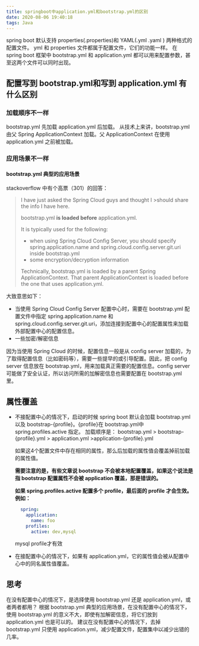 ```yaml
---
title: springboot中application.yml和bootstrap.yml的区别
date: 2020-08-06 19:40:18
tags: Java
---
```


spring boot 默认支持 properties(.properties)和 YAML(.yml  .yaml ) 两种格式的配置文件。
yml 和 properties 文件都属于配置文件，它们的功能一样。
在 spring boot 框架中 bootstrap.yml 和 application.yml 都可以用来配置参数，甚至这两个文件可以同时出现。

## 配置写到 bootstrap.yml和写到 application.yml 有什么区别

### 加载顺序不一样

bootstrap.yml 先加载 application.yml 后加载。
从技术上来讲，bootstrap.yml 由父 Spring ApplicationContext 加载。父 ApplicationContext 在使用 application.yml 之前被加载。

### 应用场景不一样

#### bootstrap.yml 典型的应用场景

stackoverflow 中有个高票（301）的回答：
>I have just asked the Spring Cloud guys and thought I >should share the info I have here.
>
>bootstrap.yml **is loaded before** application.yml.
>
>It is typically used for the following:
>
>* when using Spring Cloud Config Server, you should specify spring.application.name and spring.cloud.config.server.git.uri inside bootstrap.yml
>* some encryption/decryption information
>
>Technically, bootstrap.yml is loaded by a parent Spring ApplicationContext. That parent ApplicationContext is loaded before the one that uses application.yml.

大致意思如下：

* 当使用 Spring Cloud Config Server 配置中心时，需要在 bootstrap.yml 配置文件中指定 spring.application.name 和
spring.cloud.config.server.git.uri，添加连接到配置中心的配置属性来加载外部配置中心的配置信息。
* 一些加密/解密信息

因为当使用 Spring Cloud 的时候，配置信息一般是从 config server 加载的，为了取得配置信息（比如密码等），需要一些提早的或引导配置。因此，把 config server 信息放在 bootstrap.yml，用来加载真正需要的配置信息。config server 可能做了安全认证，所以访问所需的加解密信息也需要配置在 bootstrap.yml 里。

## 属性覆盖

* 不接配置中心的情况下，启动的时候 spring boot 默认会加载 bootstrap.yml 以及 bootstrap-{profile}。{profile}在 bootstrap.yml中 spring.profiles.active 指定。
  加载顺序是： bootstrap.yml > bootstrap-{profile}.yml > application.yml >application-{profile}.yml

  如果这4个配置文件中存在相同的属性，那么后加载的属性值会覆盖掉前加载的属性值。

  **需要注意的是，有些文章说 bootstrap 不会被本地配置覆盖，如果这个说法是指 bootstrap 配置属性不会被 application 覆盖，那是错误的。**

  **如果 spring.profiles.active 配置多个 profile，最后面的 profile 才会生效。例如：**
  
  ```YAML
    spring:
      application:
        name: foo
      profiles:
        active: dev,mysql
  ```
  
  mysql profile才有效

* 在接配置中心的情况下，如果有 application.yml，它的属性值会被从配置中心中的同名属性值覆盖。

## 思考

在没有配置中心的情况下，是选择使用 bootstrap.yml 还是 application.yml，或者两者都用？
根据 bootstrap.yml 典型的应用场景，在没有配置中心的情况下，使用 bootstrap.yml 的意义不大，即使有加解密信息，将它们放到 application.yml 也是可以的。
建议在没有配置中心的情况下，去掉 bootstrap.yml 只使用 application.yml，减少配置文件，配置集中以减少出错的几率。
